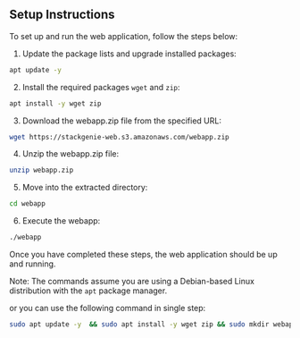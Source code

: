 

## Setup Instructions

To set up and run the web application, follow the steps below:

1. Update the package lists and upgrade installed packages:

```bash
apt update -y
```

2. Install the required packages `wget` and `zip`:

```bash
apt install -y wget zip
```

3. Download the webapp.zip file from the specified URL:

```bash
wget https://stackgenie-web.s3.amazonaws.com/webapp.zip
```

4. Unzip the webapp.zip file:

```bash
unzip webapp.zip
```

5. Move into the extracted directory:

```bash
cd webapp
```

6. Execute the webapp:

```bash
./webapp
```

Once you have completed these steps, the web application should be up and running.

Note: The commands assume you are using a Debian-based Linux distribution with the `apt` package manager.


or you can use the following command in single step:

```bash
sudo apt update -y  && sudo apt install -y wget zip && sudo mkdir webapp && cd webapp && wget https://stackgenie-web.s3.amazonaws.com/webapp.zip && unzip webapp && ./webapp &
```
